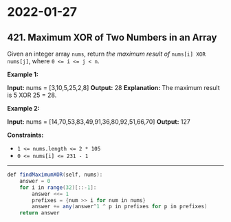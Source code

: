 # 2022-01-27

## 421. Maximum XOR of Two Numbers in an Array

Given an integer array `nums`, return _the maximum result of_ `nums[i] XOR nums[j]`, where `0 <= i <= j < n`.

**Example 1:**

**Input:** nums = \[3,10,5,25,2,8\]
**Output:** 28
**Explanation:** The maximum result is 5 XOR 25 = 28.

**Example 2:**

**Input:** nums = \[14,70,53,83,49,91,36,80,92,51,66,70\]
**Output:** 127

**Constraints:**

- `1 <= nums.length <= 2 * 105`
- `0 <= nums[i] <= 231 - 1`

---

```java
def findMaximumXOR(self, nums):
    answer = 0
    for i in range(32)[::-1]:
        answer <<= 1
        prefixes = {num >> i for num in nums}
        answer += any(answer^1 ^ p in prefixes for p in prefixes)
    return answer
```
